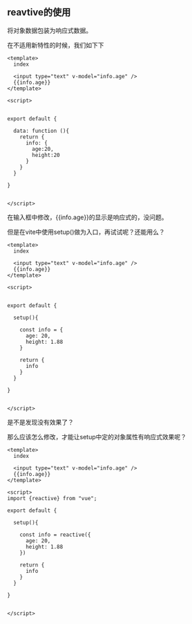 ## reavtive的使用

将对象数据包装为响应式数据。



在不适用新特性的时候，我们如下下

```vue
<template>
  index

  <input type="text" v-model="info.age" />
  {{info.age}}
</template>

<script>


export default {

  data: function (){
    return {
      info: {
        age:20,
        height:20
      }
    }
  }

}


</script>

```

在输入框中修改，{{info.age}}的显示是响应式的，没问题。



但是在vite中使用setup()做为入口，再试试呢？还能用么？

```vue
<template>
  index

  <input type="text" v-model="info.age" />
  {{info.age}}
</template>

<script>


export default {

  setup(){

    const info = {
      age: 20,
      height: 1.88
    }

    return {
      info
    }
  }

}


</script>

```

是不是发现没有效果了？

那么应该怎么修改，才能让setup中定的对象属性有响应式效果呢？

```vue
<template>
  index

  <input type="text" v-model="info.age" />
  {{info.age}}
</template>

<script>
import {reactive} from "vue";

export default {

  setup(){

    const info = reactive({
      age: 20,
      height: 1.88
    })

    return {
      info
    }
  }

}


</script>

```

